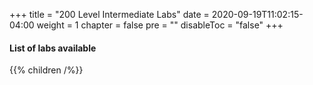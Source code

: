 +++
title = "200 Level Intermediate Labs"
date = 2020-09-19T11:02:15-04:00
weight = 1
chapter = false
pre = ""
disableToc = "false"
+++

#### List of labs available
{{% children /%}}

